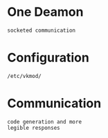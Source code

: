 # One Deamon
	socketed communication

# Configuration
	/etc/vkmod/

# Communication 
	code generation and more
	legible responses


